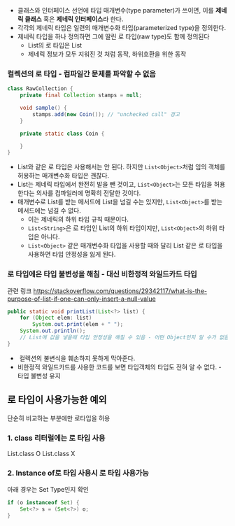
- 클래스와 인터페이스 선언에 타입 매개변수(type parameter)가 쓰이면, 이를 **제네릭 클래스** 혹은 **제네릭 인터페이스**라 한다.
- 각각의 제네릭 타입은 일련의 매개변수화 타입(parameterized type)을 정의한다.
- 제네릭 타입을 하나 정의하면 그에 딸린 로 타입(raw type)도 함께 정의된다
	- List의 로 타입은 List
	- 제네릭 정보가 모두 지워진 것 처럼 동작, 하위호환을 위한 동작



### 컬렉션의 로 타입 - 컴파일간 문제를 파악할 수 없음
```java
class RawCollection {
    private final Collection stamps = null;

    void sample() {
        stamps.add(new Coin()); // "unchecked call" 경고
    }

    private static class Coin {

    }
}
```




- List와 같은 로 타입은 사용해서는 안 된다. 하지만 `List<Object>`처럼 임의 객체를 허용하는 매개변수화 타입은 괜찮다.
- List는 제네릭 타입에서 완전히 발을 뺀 것이고, `List<Object>`는 모든 타입을 허용한다는 의사를 컴파일러에 명확히 전달한 것이다.
- 매개변수로 List를 받는 메서드에 List을 넘길 수는 있지만, `List<Object>`를 받는 메서드에는 넘길 수 없다.
    - 이는 제네릭의 하위 타입 규칙 때문이다.
    - `List<String>`은 로 타입인 List의 하위 타입이지만, `List<Object>`의 하위 타입은 아니다.
    - `List<Object>` 같은 매개변수화 타입을 사용할 때와 달리 List 같은 로 타입을 사용하면 타입 안정성을 잃게 된다.



### 로 타입에은 타입 불변성을 해침 - 대신 비한정적 와일드카드 타입

관련 링크
https://stackoverflow.com/questions/29342117/what-is-the-purpose-of-list-if-one-can-only-insert-a-null-value

```java
public static void printList(List<?> list) {
    for (Object elem: list)
        System.out.print(elem + " ");
    System.out.println();
    // List에 값을 넣을때 타입 안정성을 해칠 수 있음 - 어떤 Object인지 알 수가 없음, 하지만 Null은 가능
}
```

-  컬렉션의 불변식을 훼손하지 못하게 막아준다.
-  비한정적 와일드카드를 사용한 코드를 보면 타입객체의 타입도 전혀 알 수 없다. - 타입 불변성 유지



## 로 타입이 사용가능한 예외
단순히 비교하는 부분에만 로타입을 허용

### 1. class 리터럴에는 로 타입 사용
List.class O
List<String>.class X

### 2. Instance of로 타입 사용시 로 타입 사용가능
아래 경우는 Set Type인지 확인
```java
if (o instanceof Set) {
    Set<?> s = (Set<?>) o;
}
```


